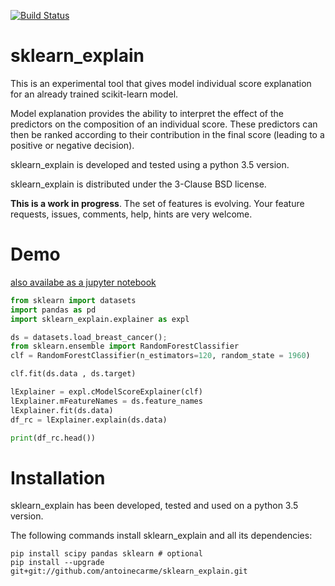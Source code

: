 
[![Build Status](https://travis-ci.org/antoinecarme/sklearn_explain.svg?branch=master)](https://travis-ci.org/antoinecarme/sklearn_explain)

# sklearn_explain

This is an experimental tool that gives model individual score explanation for an already trained scikit-learn model.

Model explanation provides the ability to interpret the effect of the predictors on the composition of an individual score. These predictors can then be ranked according to their contribution in the final score (leading to a positive or negative decision).

sklearn_explain is developed and tested using a python 3.5 version.

sklearn_explain is distributed under the 3-Clause BSD license.

**This is a work in progress**. The set of features is evolving. Your feature requests, issues, comments, help, hints are very welcome.

# Demo
[also availabe as a jupyter notebook](doc/sample_demo.ipynb)



```Python
from sklearn import datasets
import pandas as pd
import sklearn_explain.explainer as expl

ds = datasets.load_breast_cancer();
from sklearn.ensemble import RandomForestClassifier
clf = RandomForestClassifier(n_estimators=120, random_state = 1960)

clf.fit(ds.data , ds.target)

lExplainer = expl.cModelScoreExplainer(clf)
lExplainer.mFeatureNames = ds.feature_names
lExplainer.fit(ds.data)
df_rc = lExplainer.explain(ds.data)

print(df_rc.head())
```

# Installation



sklearn_explain has been developed, tested and used on a python 3.5 version. 

The following commands install sklearn_explain and all its dependencies:

	pip install scipy pandas sklearn # optional
	pip install --upgrade git+git://github.com/antoinecarme/sklearn_explain.git
    
